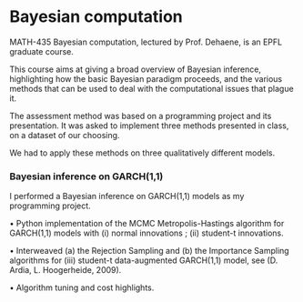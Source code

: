 # Bayesian computation



MATH-435 Bayesian computation, lectured by Prof. Dehaene, is an EPFL graduate course.

This course aims at giving a broad overview of Bayesian inference, highlighting how the basic Bayesian paradigm proceeds, 
and the various methods that can be used to deal with the computational issues that plague it.

The assessment method was based on a programming project and its presentation.
It was asked to implement three methods presented in class, on a dataset of our choosing.

We had to apply these methods on three qualitatively different models.


### Bayesian inference on GARCH(1,1)

I performed a Bayesian inference on GARCH(1,1) models as my programming project.

• Python implementation of the MCMC Metropolis-Hastings algorithm for GARCH(1,1) models with (i) normal innovations ; (ii) student-t innovations.

• Interweaved (a) the Rejection Sampling and (b) the Importance Sampling algorithms for (iii) student-t data-augmented GARCH(1,1) model, see (D. Ardia, L. Hoogerheide, 2009).

• Algorithm tuning and cost highlights.
